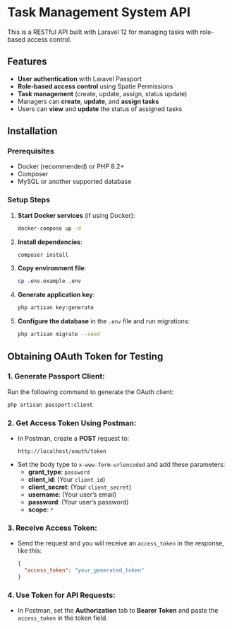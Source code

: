 
# Task Management System API

This is a RESTful API built with Laravel 12 for managing tasks with role-based access control.

## Features
- **User authentication** with Laravel Passport
- **Role-based access control** using Spatie Permissions
- **Task management** (create, update, assign, status update)
- Managers can **create**, **update**, and **assign tasks**
- Users can **view** and **update** the status of assigned tasks

## Installation

### Prerequisites
- Docker (recommended) or PHP 8.2+
- Composer
- MySQL or another supported database

### Setup Steps
1. **Start Docker services** (if using Docker):
   ```sh
   docker-compose up -d
   ```

2. **Install dependencies**:
   ```sh
   composer install
   ```

3. **Copy environment file**:
   ```sh
   cp .env.example .env
   ```

4. **Generate application key**:
   ```sh
   php artisan key:generate
   ```

5. **Configure the database** in the `.env` file and run migrations:
   ```sh
   php artisan migrate --seed
   ```

## Obtaining OAuth Token for Testing

### 1. **Generate Passport Client**:
   Run the following command to generate the OAuth client:
   ```sh
   php artisan passport:client
   ```

### 2. **Get Access Token Using Postman**:
   - In Postman, create a **POST** request to:
     ```
     http://localhost/oauth/token
     ```
   - Set the body type to `x-www-form-urlencoded` and add these parameters:
     - **grant_type**: `password`
     - **client_id**: (Your `client_id`)
     - **client_secret**: (Your `client_secret`)
     - **username**: (Your user’s email)
     - **password**: (Your user’s password)
     - **scope**: `*`

### 3. **Receive Access Token**:
   - Send the request and you will receive an `access_token` in the response, like this:
     ```json
     {
       "access_token": "your_generated_token"
     }
     ```

### 4. **Use Token for API Requests**:
   - In Postman, set the **Authorization** tab to **Bearer Token** and paste the `access_token` in the token field.
